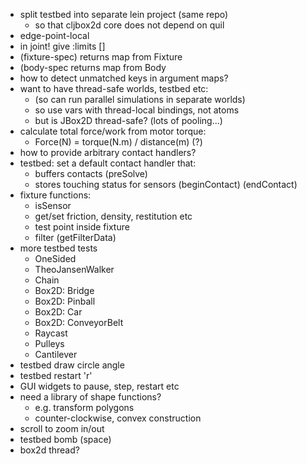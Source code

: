 
* split testbed into separate lein project (same repo)
  * so that cljbox2d core does not depend on quil
* edge-point-local
* in joint! give :limits []
* (fixture-spec) returns map from Fixture
* (body-spec returns map from Body
* how to detect unmatched keys in argument maps?
* want to have thread-safe worlds, testbed etc:
  * (so can run parallel simulations in separate worlds)
  * so use vars with thread-local bindings, not atoms
  * but is JBox2D thread-safe? (lots of pooling...)
* calculate total force/work from motor torque:
  * Force(N) = torque(N.m) / distance(m)   (?)
* how to provide arbitrary contact handlers?
* testbed: set a default contact handler that:
  * buffers contacts (preSolve)
  * stores touching status for sensors (beginContact) (endContact)
* fixture functions:
  * isSensor
  * get/set friction, density, restitution etc
  * test point inside fixture
  * filter (getFilterData)
* more testbed tests
  * OneSided
  * TheoJansenWalker
  * Chain
  * Box2D: Bridge
  * Box2D: Pinball
  * Box2D: Car
  * Box2D: ConveyorBelt
  * Raycast
  * Pulleys
  * Cantilever
* testbed draw circle angle
* testbed restart 'r'
* GUI widgets to pause, step, restart etc
* need a library of shape functions?
  * e.g. transform polygons
  * counter-clockwise, convex construction
* scroll to zoom in/out
* testbed bomb (space)
* box2d thread?
